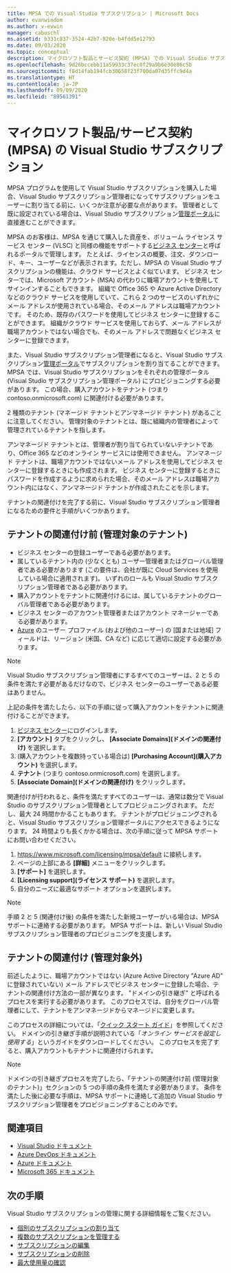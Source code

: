 ```yaml
---
title: MPSA での Visual Studio サブスクリプション | Microsoft Docs
author: evanwindom
ms.author: v-evwin
manager: cabuschl
ms.assetid: b331c837-3524-42b7-820e-b4fdd5e12793
ms.date: 09/03/2020
ms.topic: conceptual
description: マイクロソフト製品とサービス契約 (MPSA) での Visual Studio サブスクリプションの管理について説明します
ms.openlocfilehash: 9d26bccebb11a59933c37ec0f29a9b6e30e86c5b
ms.sourcegitcommit: f8d14fab194fcb30658f23f700da07d35ffc9d4a
ms.translationtype: HT
ms.contentlocale: ja-JP
ms.lasthandoff: 09/09/2020
ms.locfileid: "89561391"
---
```

# <a name="visual-studio-subscriptions-in-a-microsoft-products-and-services-agreement-mpsa"></a>マイクロソフト製品/サービス契約 (MPSA) の Visual Studio サブスクリプション
MPSA プログラムを使用して Visual Studio サブスクリプションを購入した場合、Visual Studio サブスクリプション管理者になってサブスクリプションをユーザーに割り当てる前に、いくつか注意が必要な点があります。 管理者として既に設定されている場合は、Visual Studio サブスクリプション[管理ポータル](https://manage.visualstudio.com/)に直接進むことができます。

MPSA のお客様は、MPSA を通じて購入した資産を、ボリューム ライセンス サービス センター (VLSC) と同様の機能をサポートする[ビジネス センター](https://businessaccount.microsoft.com/Customer)と呼ばれるポータルで管理します。 たとえば、ライセンスの概要、注文、ダウンロード、キー、ユーザーなどが表示されます。ただし、MPSA の Visual Studio サブスクリプションの機能は、クラウド サービスとよく似ています。 ビジネス センターでは、Microsoft アカウント (MSA) の代わりに職場アカウントを使用してサインインすることもできます。 組織で Office 365 や Azure Active Directory などのクラウド サービスを使用していて、これら 2 つのサービスのいずれかにメール アドレスが使用されている場合、そのメール アドレスは職場アカウントです。 そのため、既存のパスワードを使用してビジネス センターに登録することができます。 組織がクラウド サービスを使用しておらず、メール アドレスが職場アカウントではない場合でも、そのメール アドレスで問題なくビジネス センターに登録できます。

また、Visual Studio サブスクリプション管理者になると、Visual Studio サブスクリプション[管理ポータル](https://manage.visualstudio.com/)でサブスクリプションを割り当てることができます。 MPSA では、Visual Studio サブスクリプションをそれぞれの管理ポータル (Visual Studio サブスクリプション管理ポータル) にプロビジョニングする必要があります。 この場合、購入アカウントをテナント (つまり contoso.onmicrosoft.com) に関連付ける必要があります。

2 種類のテナント (マネージド テナントとアンマネージド テナント) があることに注意してください。 管理対象のテナントとは、既に組織内の管理者によって管理されているテナントを指します。

アンマネージド テナントとは、管理者が割り当てられていないテナントであり、Office 365 などのオンライン サービスには使用できません。 アンマネージド テナントは、職場アカウントではないメール アドレスを使用してビジネス センターに登録するときにも作成されます。 ビジネス センターに登録するときにパスワードを作成するように求められた場合、そのメール アドレスは職場アカウント内にはなく、アンマネージド テナントが作成されたことを示します。

テナントの関連付けを完了する前に、Visual Studio サブスクリプション管理者になるための要件と手順がいくつかあります。

## <a name="pre-tenant-association-managed-tenant"></a>テナントの関連付け前 (管理対象のテナント)
- ビジネス センターの登録ユーザーである必要があります。
- 属しているテナント内の (少なくとも) ユーザー管理者またはグローバル管理者である必要があります (この要件は、会社が既に Cloud Services を使用している場合に適用されます)。 いずれのロールも Visual Studio サブスクリプション管理者である必要があります。
- 購入アカウントをテナントに関連付けるには、属しているテナントのグローバル管理者である必要があります。
- ビジネス センターのアカウント管理者またはアカウント マネージャーである必要があります。
- [Azure](https://portal.azure.com/) のユーザー プロファイル (および他のユーザー) の [国または地域] フィールドは、リージョン (米国、CA など) に応じて適切に設定する必要があります。 

> [!NOTE]
> Visual Studio サブスクリプション管理者にするすべてのユーザーは、2 と 5 の条件を満たす必要があるだけなので、ビジネス センターのユーザーである必要はありません。

上記の条件を満たしたら、以下の手順に従って購入アカウントをテナントに関連付けることができます。
1. [ビジネス センター](https://businessaccount.microsoft.com/Customer)にログインします。
2. **[アカウント]** タブをクリックし、 **[Associate Domains]\(ドメインの関連付け\)** を選択します。
3. (購入アカウントを複数持っている場合は) **[Purchasing Account]\(購入アカウント\)** を選択します。
4. **テナント** (つまり contoso.onmicrosoft.com) を選択します。
5. **[Associate Domain]\(ドメインの関連付け\)** をクリックします。

関連付けが行われると、条件を満たすすべてのユーザーは、通常は数分で Visual Studio のサブスクリプション管理者としてプロビジョニングされます。 ただし、最大 24 時間かかることもあります。 テナントがプロビジョニングされると、Visual Studio サブスクリプション管理ポータルにアクセスできるようになります。 24 時間よりも長くかかる場合は、次の手順に従って MPSA サポートにお問い合わせください。
1. <https://www.microsoft.com/licensing/mpsa/default> に接続します。
2. ページの上部にある **[詳細]** メニューをクリックします。 
3. **[サポート]** を選択します。
4. **[Licensing support]\(ライセンス サポート\)** を選択します。
5. 自分のニーズに最適なサポート オプションを選択します。 

> [!NOTE]
> 手順 2 と 5 (関連付け後) の条件を満たした新規ユーザーがいる場合は、MPSA サポートに連絡する必要があります。 MPSA サポートは、新しい Visual Studio サブスクリプション管理者のプロビジョニングを支援します。

## <a name="tenant-association-unmanaged"></a>テナントの関連付け (管理対象外)
前述したように、職場アカウントではない (Azure Active Directory "Azure AD" に登録されていない) メール アドレスでビジネス センターに登録した場合、テナントの関連付け方法の一部が異なります。 "ドメインの引き継ぎ" と呼ばれるプロセスを実行する必要があります。 このプロセスでは、自分をグローバル管理者にして、テナントをアンマネージドからマネージドに変更します。

このプロセスの詳細については、「[クイック スタート ガイド](https://www.microsoft.com/Licensing/existing-customer/business-center-training-and-resources.aspx)」を参照してください。 ドメインの引き継ぎ手順が説明されている「*オンライン サービスを設定し使用する*」というガイドをダウンロードしてください。 このプロセスを完了すると、購入アカウントもテナントに関連付けられます。

> [!NOTE]
> ドメインの引き継ぎプロセスを完了したら、「テナントの関連付け前 (管理対象のテナント)」セクションの 5 つの手順の条件を満たす必要があります。 条件を満たした後に必要な手順は、MPSA サポートに連絡して追加の Visual Studio サブスクリプション管理者をプロビジョニングすることのみです。

## <a name="see-also"></a>関連項目
- [Visual Studio ドキュメント](https://docs.microsoft.com/visualstudio/)
- [Azure DevOps ドキュメント](https://docs.microsoft.com/azure/devops/)
- [Azure ドキュメント](https://docs.microsoft.com/azure/)
- [Microsoft 365 ドキュメント](https://docs.microsoft.com/microsoft-365/)

## <a name="next-steps"></a>次の手順
Visual Studio サブスクリプションの管理に関する詳細情報をご覧ください。
- [個別のサブスクリプションの割り当て](assign-license.md)
- [複数のサブスクリプションを管理する](assign-license-bulk.md)
- [サブスクリプションの編集](edit-license.md)
- [サブスクリプションの削除](delete-license.md)
- [最大使用量の確認](maximum-usage.md)
